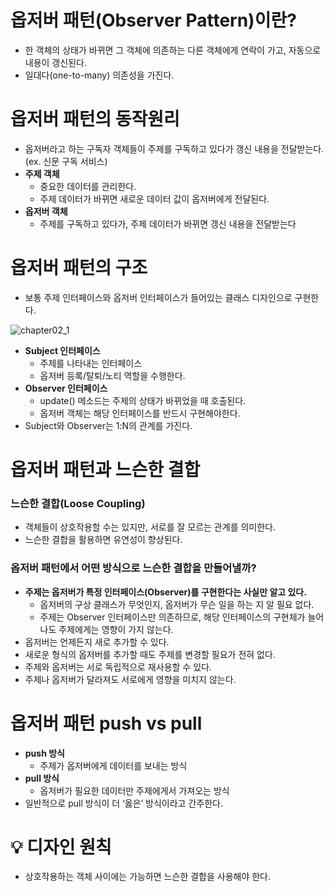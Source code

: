 # 옵저버 패턴(Observer Pattern)이란?

- 한 객체의 상태가 바뀌면 그 객체에 의존하는 다른 객체에게 연락이 가고, 자동으로 내용이 갱신된다.
- 일대다(one-to-many) 의존성을 가진다.

# 옵저버 패턴의 동작원리

- 옵저버라고 하는 구독자 객체들이 주제를 구독하고 있다가 갱신 내용을 전달받는다. (ex. 신문 구독 서비스)
- **주제 객체**
    - 중요한 데이터를 관리한다.
    - 주제 데이터가 바뀌면 새로운 데이터 값이 옵저버에게 전달된다.
- **옵저버 객체**
    - 주제를 구독하고 있다가, 주제 데이터가 바뀌면 갱신 내용을 전달받는다

# 옵저버 패턴의 구조

- 보통 주제 인터페이스와 옵저버 인터페이스가 들어있는 클래스 디자인으로 구현한다.
  
![chapter02_1](https://github.com/you-can-be-ace/headfirst-design-patterns/assets/132281360/51e9cf1d-33ab-4606-a6b3-1a3aaa68671e)

- **Subject 인터페이스**
    - 주제를 나타내는 인터페이스
    - 옵저버 등록/탈퇴/노티 역할을 수행한다.
- **Observer 인터페이스**
    - update() 메소드는 주제의 상태가 바뀌었을 때 호출된다.
    - 옵저버 객체는 해당 인터페이스를 반드시 구현해야한다.
- Subject와 Observer는 1:N의 관계를 가진다.

# 옵저버 패턴과 느슨한 결합

### 느슨한 결합(Loose Coupling)

- 객체들이 상호작용할 수는 있지만, 서로를 잘 모르는 관계를 의미한다.
- 느슨한 결합을 활용하면 유연성이 향상된다.

### 옵저버 패턴에서 어떤 방식으로 느슨한 결합을 만들어낼까?

- **주제는 옵저버가 특정 인터페이스(Observer)를 구현한다는 사실만 알고 있다.**
    - 옵저버의 구상 클래스가 무엇인지, 옵저버가 무슨 일을 하는 지 알 필요 없다.
    - 주제는 Observer 인터페이스만 의존하므로, 해당 인터페이스의 구현체가 늘어나도 주제에게는 영향이 가지 않는다.
- 옵저버는 언제든지 새로 추가할 수 있다.
- 새로운 형식의 옵저버를 추가할 때도 주제를 변경할 필요가 전혀 없다.
- 주제와 옵저버는 서로 독립적으로 재사용할 수 있다.
- 주제나 옵저버가 달라져도 서로에게 영향을 미치지 않는다.

# 옵저버 패턴 push vs pull

- **push 방식**
    - 주제가 옵저버에게 데이터를 보내는 방식
- **pull 방식**
    - 옵저버가 필요한 데이터만 주제에게서 가져오는 방식
- 일반적으로 pull 방식이 더 ‘옳은’ 방식이라고 간주한다.

# 💡 디자인 원칙

- 상호작용하는 객체 사이에는 가능하면 느슨한 결합을 사용해야 한다.
